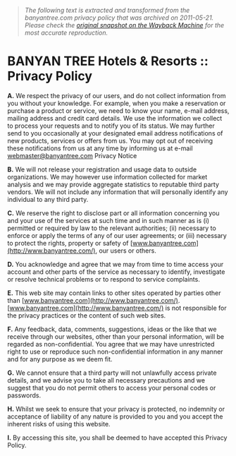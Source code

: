 > *The following text is extracted and transformed from the banyantree.com privacy policy that was archived on 2011-05-21. Please check the [original snapshot on the Wayback Machine](https://web.archive.org/web/20110521083025id_/http%3A//banyantree.com/en/info/privacy_policy) for the most accurate reproduction.*

# BANYAN TREE Hotels & Resorts :: Privacy Policy

**A.** We respect the privacy of our users, and do not collect information from you without your knowledge. For example, when you make a reservation or purchase a product or service, we need to know your name, e-mail address, mailing address and credit card details. We use the information we collect to process your requests and to notify you of its status. We may further send to you occasionally at your designated email address notifications of new products, services or offers from us. You may opt out of receiving these notifications from us at any time by informing us at e-mail [webmaster@banyantree.com](mailto:webmaster@banyantree.com) Privacy Notice

**B.** We will not release your registration and usage data to outside organizations. We may however use information collected for market analysis and we may provide aggregate statistics to reputable third party vendors. We will not include any information that will personally identify any individual to any third party.

**C.** We reserve the right to disclose part or all information concerning you and your use of the services at such time and in such manner as is (i) permitted or required by law to the relevant authorities; (ii) necessary to enforce or apply the terms of any of our user agreements; or (iii) necessary to protect the rights, property or safety of [www.banyantree.com](http://www.banyantree.com/), our users or others.

**D.** You acknowledge and agree that we may from time to time access your account and other parts of the service as necessary to identify, investigate or resolve technical problems or to respond to service complaints.

**E.** This web site may contain links to other sites operated by parties other than [www.banyantree.com](http://www.banyantree.com/). [www.banyantree.com](http://www.banyantree.com/) is not responsible for the privacy practices or the content of such web sites.

**F.** Any feedback, data, comments, suggestions, ideas or the like that we receive through our websites, other than your personal information, will be regarded as non-confidential. You agree that we may have unrestricted right to use or reproduce such non-confidential information in any manner and for any purpose as we deem fit.

**G.** We cannot ensure that a third party will not unlawfully access private details, and we advise you to take all necessary precautions and we suggest that you do not permit others to access your personal codes or passwords.

**H.** Whilst we seek to ensure that your privacy is protected, no indemnity or acceptance of liability of any nature is provided to you and you accept the inherent risks of using this website.

**I.** By accessing this site, you shall be deemed to have accepted this Privacy Policy.
